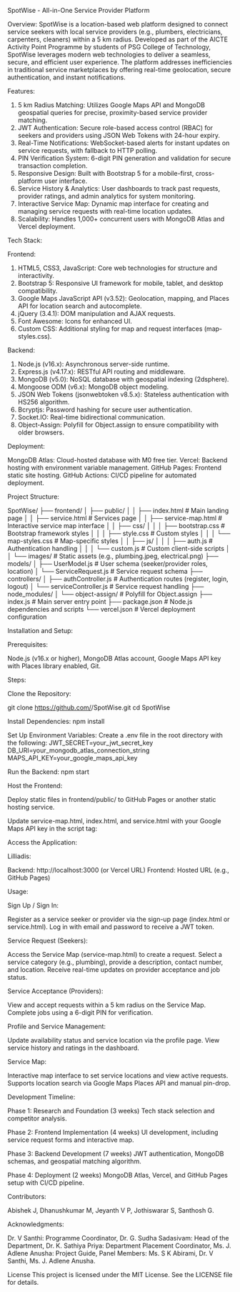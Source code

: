 SpotWise - All-in-One Service Provider Platform

Overview:
SpotWise is a location-based web platform designed to connect service seekers with local service providers (e.g., plumbers, electricians, carpenters, cleaners) within a 5 km radius. Developed as part of the AICTE Activity Point Programme by students of PSG College of Technology, SpotWise leverages modern web technologies to deliver a seamless, secure, and efficient user experience. The platform addresses inefficiencies in traditional service marketplaces by offering real-time geolocation, secure authentication, and instant notifications.

Features:

1) 5 km Radius Matching: Utilizes Google Maps API and MongoDB geospatial queries for precise, proximity-based service provider matching.
2) JWT Authentication: Secure role-based access control (RBAC) for seekers and providers using JSON Web Tokens with 24-hour expiry.
3) Real-Time Notifications: WebSocket-based alerts for instant updates on service requests, with fallback to HTTP polling.
4) PIN Verification System: 6-digit PIN generation and validation for secure transaction completion.
5) Responsive Design: Built with Bootstrap 5 for a mobile-first, cross-platform user interface.
6) Service History & Analytics: User dashboards to track past requests, provider ratings, and admin analytics for system monitoring.
7) Interactive Service Map: Dynamic map interface for creating and managing service requests with real-time location updates.
8) Scalability: Handles 1,000+ concurrent users with MongoDB Atlas and Vercel deployment.

Tech Stack:

Frontend:

1) HTML5, CSS3, JavaScript: Core web technologies for structure and interactivity.
2) Bootstrap 5: Responsive UI framework for mobile, tablet, and desktop compatibility.
3) Google Maps JavaScript API (v3.52): Geolocation, mapping, and Places API for location search and autocomplete.
4) jQuery (3.4.1): DOM manipulation and AJAX requests.
5) Font Awesome: Icons for enhanced UI.
6) Custom CSS: Additional styling for map and request interfaces (map-styles.css).

Backend:

1) Node.js (v16.x): Asynchronous server-side runtime.
2) Express.js (v4.17.x): RESTful API routing and middleware.
3) MongoDB (v5.0): NoSQL database with geospatial indexing (2dsphere).
4) Mongoose ODM (v6.x): MongoDB object modeling.
5) JSON Web Tokens (jsonwebtoken v8.5.x): Stateless authentication with HS256 algorithm.
6) Bcryptjs: Password hashing for secure user authentication.
7) Socket.IO: Real-time bidirectional communication.
8) Object-Assign: Polyfill for Object.assign to ensure compatibility with older browsers.

Deployment:

MongoDB Atlas: Cloud-hosted database with M0 free tier.
Vercel: Backend hosting with environment variable management.
GitHub Pages: Frontend static site hosting.
GitHub Actions: CI/CD pipeline for automated deployment.

Project Structure:

SpotWise/
├── frontend/
│   ├── public/
│   │   ├── index.html           # Main landing page
│   │   ├── service.html          # Services page
│   │   ├── service-map.html      # Interactive service map interface
│   │   ├── css/
│   │   │   ├── bootstrap.css     # Bootstrap framework styles
│   │   │   ├── style.css         # Custom styles
│   │   │   └── map-styles.css    # Map-specific styles
│   │   ├── js/
│   │   │   ├── auth.js           # Authentication handling
│   │   │   └── custom.js         # Custom client-side scripts
│   │   └── images/               # Static assets (e.g., plumbing.jpeg, electrical.png)
├── models/
│   ├── UserModel.js              # User schema (seeker/provider roles, location)
│   └── ServiceRequest.js         # Service request schema
├── controllers/
│   ├── authController.js         # Authentication routes (register, login, logout)
│   └── serviceController.js      # Service request handling
├── node_modules/
│   └── object-assign/           # Polyfill for Object.assign
├── index.js                     # Main server entry point
├── package.json                 # Node.js dependencies and scripts
└── vercel.json                  # Vercel deployment configuration

Installation and Setup:

Prerequisites:

Node.js (v16.x or higher),
MongoDB Atlas account,
Google Maps API key with Places library enabled,
Git.

Steps:

Clone the Repository:

git clone https://github.com/<your-username>/SpotWise.git
cd SpotWise


Install Dependencies:
npm install


Set Up Environment Variables: Create a .env file in the root directory with the following:
JWT_SECRET=your_jwt_secret_key
DB_URI=your_mongodb_atlas_connection_string
MAPS_API_KEY=your_google_maps_api_key


Run the Backend:
npm start


Host the Frontend:

Deploy static files in frontend/public/ to GitHub Pages or another static hosting service.

Update service-map.html, index.html, and service.html with your Google Maps API key in the script tag:
<script src="https://maps.googleapis.com/maps/api/js?key=YOUR_API_KEY&libraries=places&callback=initMapsCallback" async defer></script>




Access the Application:


Lilliadis:

Backend: http://localhost:3000 (or Vercel URL)
Frontend: Hosted URL (e.g., GitHub Pages)

Usage:

Sign Up / Sign In:

Register as a service seeker or provider via the sign-up page (index.html or service.html).
Log in with email and password to receive a JWT token.


Service Request (Seekers):

Access the Service Map (service-map.html) to create a request.
Select a service category (e.g., plumbing), provide a description, contact number, and location.
Receive real-time updates on provider acceptance and job status.


Service Acceptance (Providers):

View and accept requests within a 5 km radius on the Service Map.
Complete jobs using a 6-digit PIN for verification.


Profile and Service Management:

Update availability status and service location via the profile page.
View service history and ratings in the dashboard.


Service Map:

Interactive map interface to set service locations and view active requests.
Supports location search via Google Maps Places API and manual pin-drop.



Development Timeline:

Phase 1: Research and Foundation (3 weeks)
Tech stack selection and competitor analysis.


Phase 2: Frontend Implementation (4 weeks)
UI development, including service request forms and interactive map.


Phase 3: Backend Development (7 weeks)
JWT authentication, MongoDB schemas, and geospatial matching algorithm.


Phase 4: Deployment (2 weeks)
MongoDB Atlas, Vercel, and GitHub Pages setup with CI/CD pipeline.



Contributors:

Abishek J,
Dhanushkumar M,
Jeyanth V P,
Jothiswarar S,
Santhosh G.

Acknowledgments:

Dr. V Santhi: Programme Coordinator,
Dr. G. Sudha Sadasivam: Head of the Department,
Dr. K. Sathiya Priya: Department Placement Coordinator,
Ms. J. Adlene Anusha: Project Guide,
Panel Members: Ms. S K Abirami, Dr. V Santhi, Ms. J. Adlene Anusha.

License
This project is licensed under the MIT License. See the LICENSE file for details.
